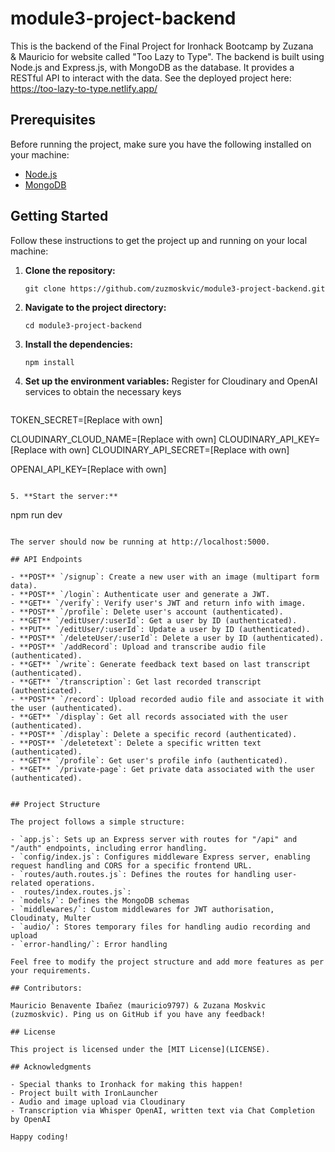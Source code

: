 # module3-project-backend

This is the backend of the Final Project for Ironhack Bootcamp by Zuzana & Mauricio for website called "Too Lazy to Type".
The backend is built using Node.js and Express.js, with MongoDB as the database. It provides a RESTful API to interact with the data.
See the deployed project here: https://too-lazy-to-type.netlify.app/

## Prerequisites

Before running the project, make sure you have the following installed on your machine:

- [Node.js](https://nodejs.org)
- [MongoDB](https://www.mongodb.com)

## Getting Started

Follow these instructions to get the project up and running on your local machine:

1. **Clone the repository:**

   ```
   git clone https://github.com/zuzmoskvic/module3-project-backend.git
   ```

2. **Navigate to the project directory:**

   ```
   cd module3-project-backend
   ```

3. **Install the dependencies:**

   ```
   npm install
   ```

4. **Set up the environment variables:**
Register for Cloudinary and OpenAI services to obtain the necessary keys
   ```
TOKEN_SECRET=[Replace with own]

CLOUDINARY_CLOUD_NAME=[Replace with own]
CLOUDINARY_API_KEY=[Replace with own]
CLOUDINARY_API_SECRET=[Replace with own]

OPENAI_API_KEY=[Replace with own]

   ```

5. **Start the server:**

   ```
   npm run dev
   ```

The server should now be running at http://localhost:5000.

## API Endpoints

- **POST** `/signup`: Create a new user with an image (multipart form data).
- **POST** `/login`: Authenticate user and generate a JWT.
- **GET** `/verify`: Verify user's JWT and return info with image.
- **POST** `/profile`: Delete user's account (authenticated).
- **GET** `/editUser/:userId`: Get a user by ID (authenticated).
- **PUT** `/editUser/:userId`: Update a user by ID (authenticated).
- **POST** `/deleteUser/:userId`: Delete a user by ID (authenticated).
- **POST** `/addRecord`: Upload and transcribe audio file (authenticated).
- **GET** `/write`: Generate feedback text based on last transcript (authenticated).
- **GET** `/transcription`: Get last recorded transcript (authenticated).
- **POST** `/record`: Upload recorded audio file and associate it with the user (authenticated).
- **GET** `/display`: Get all records associated with the user (authenticated).
- **POST** `/display`: Delete a specific record (authenticated).
- **POST** `/deletetext`: Delete a specific written text (authenticated).
- **GET** `/profile`: Get user's profile info (authenticated).
- **GET** `/private-page`: Get private data associated with the user (authenticated).


## Project Structure

The project follows a simple structure:

- `app.js`: Sets up an Express server with routes for "/api" and "/auth" endpoints, including error handling.
- `config/index.js`: Configures middleware Express server, enabling request handling and CORS for a specific frontend URL.
- `routes/auth.routes.js`: Defines the routes for handling user-related operations.
-  routes/index.routes.js`: 
- `models/`: Defines the MongoDB schemas
- `middlewares/`: Custom middlewares for JWT authorisation, Cloudinaty, Multer
- `audio/`: Stores temporary files for handling audio recording and upload 
- `error-handling/`: Error handling

Feel free to modify the project structure and add more features as per your requirements.

## Contributors:

 Mauricio Benavente Ibañez (mauricio9797) & Zuzana Moskvic (zuzmoskvic). Ping us on GitHub if you have any feedback!

## License

This project is licensed under the [MIT License](LICENSE).

## Acknowledgments

- Special thanks to Ironhack for making this happen! 
- Project built with IronLauncher
- Audio and image upload via Cloudinary
- Transcription via Whisper OpenAI, written text via Chat Completion by OpenAI 

Happy coding!
